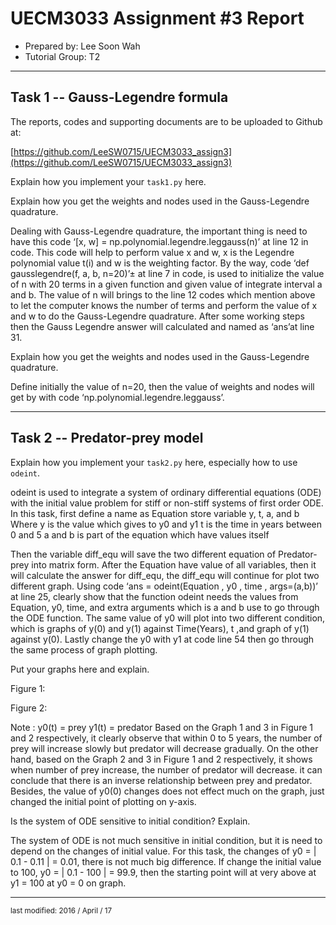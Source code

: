 UECM3033 Assignment #3 Report
========================================================

- Prepared by: Lee Soon Wah
- Tutorial Group: T2

--------------------------------------------------------

## Task 1 --  Gauss-Legendre formula

The reports, codes and supporting documents are to be uploaded to Github at: 

[https://github.com/LeeSW0715/UECM3033_assign3](https://github.com/LeeSW0715/UECM3033_assign3)


Explain how you implement your `task1.py` here.

Explain how you get the weights and nodes used in the Gauss-Legendre quadrature.

Dealing with Gauss-Legendre quadrature, the important thing is need to have this code ‘[x, w] = np.polynomial.legendre.leggauss(n)’ at line 12 in code. This code will help to perform value x and w, x is the Legendre polynomial value t(i) and w is the weighting factor. By the way, code ‘def gausslegendre(f, a, b, n=20)’± at line 7 in code, is used to initialize the value of n with 20 terms in a given function and given value of integrate interval a and b. The value of n will brings to the line 12 codes which mention above to let the computer knows the number of terms  and perform the value of x and w to do the Gauss-Legendre quadrature. After some working steps then the Gauss Legendre answer will calculated and named as ‘ans’at line 31.

Explain how you get the weights and nodes used in the Gauss-Legendre quadrature.

Define initially the value of n=20, then the value of weights and nodes will get by with code ‘np.polynomial.legendre.leggauss’.

---------------------------------------------------------

## Task 2 -- Predator-prey model

Explain how you implement your `task2.py` here, especially how to use `odeint`.

odeint is used to integrate a system of ordinary differential equations (ODE) with the initial value problem for stiff or non-stiff systems of first order ODE.
In this task, first define a name as Equation store variable y, t, a, and b
Where y is the value which gives to y0 and y1 
      t is the time in years between 0 and 5
      a and b is part of the equation which have values itself

Then the variable diff_equ will save the two different equation of Predator-prey into matrix form. After the Equation have value of all variables, then it will calculate the answer for diff_equ, the diff_equ will continue for plot two different graph. Using code ‘ans = odeint(Equation , y0 , time , args=(a,b))’ at line 25, clearly show that the function odeint needs the values from Equation, y0, time, and extra arguments which is a and b use to go through the ODE function. The same value of y0 will plot into two different condition, which is graphs of y(0) and y(1) against Time(Years), t ,and graph of y(1) against y(0). Lastly change the y0 with y1 at code line 54 then go through the same process of graph plotting.

Put your graphs here and explain.

Figure 1:














Figure 2:




Note : y0(t) = prey
	 y1(t) = predator
Based on the Graph 1 and 3 in Figure 1 and 2 respectively, it clearly observe that within 0 to 5 years, the number of prey will increase slowly but predator will decrease gradually. 
On the other hand, based on the Graph 2 and 3 in Figure 1 and 2 respectively, it shows when number of prey increase, the number of predator will decrease. it can conclude that there is an inverse relationship between prey and predator.
Besides, the value of y0(0) changes does not effect much on the graph, just changed the initial point of plotting on y-axis.

Is the system of ODE sensitive to initial condition? Explain.

The system of ODE is not much sensitive in initial condition, but it is need to depend on the changes of initial value. For this task, the changes of y0 = | 0.1 - 0.11 | = 0.01, there is not much big difference. If change the initial value to 100, y0 = | 0.1 - 100 | = 99.9, then the starting point will at very above at y1 = 100 at y0 = 0 on graph.

-----------------------------------

<sup>last modified: 2016 / April / 17</sup>


